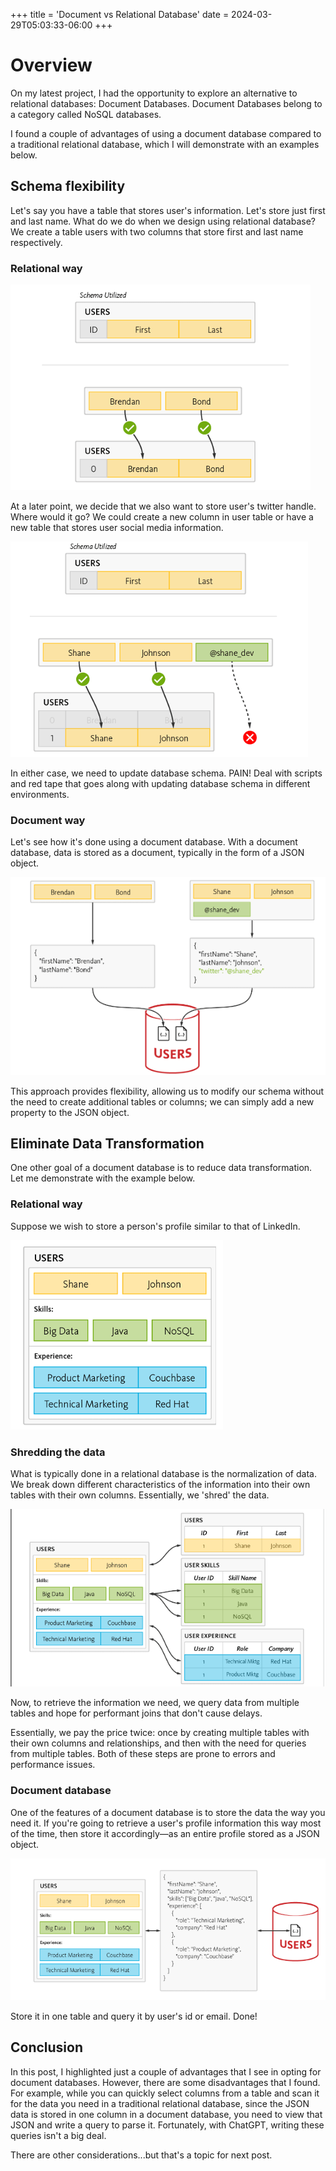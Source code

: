 +++
title = 'Document vs Relational Database'
date = 2024-03-29T05:03:33-06:00
+++

# Overview

On my latest project, I had the opportunity to explore an alternative to relational databases: Document Databases. Document Databases belong to a category called NoSQL databases.

I found a couple of advantages of using a document database compared to a traditional relational database, which I will demonstrate with an examples below.




## Schema flexibility


Let's say you have a table that stores user's information.  Let's store just first and last name. What do we do when we design using relational database? We create a table users with two columns that store first and last name respectively.



### Relational way

 ![relational-way](./initial-user-schema.png)


At a later point, we decide that we also want to store user's twitter handle. 
Where would it go?  We could create a new column in user table or have a new table 
that stores user social media information. 

![update user schema](update-user-schema.png)

In either case, we need to update database schema. 
PAIN! Deal with scripts and red tape that goes along with updating database schema in different environments.



### Document way

Let's see how it's done using a document database. With a document database, data is stored as a document, typically in the form of a JSON object. 


![](update-user-structure-using-json-document.png)
    
This approach provides flexibility, allowing us to modify our schema without the need to create additional tables or columns; we can simply add a new property to the JSON object.


## Eliminate Data Transformation

One other goal of a document database is to reduce data transformation. Let me demonstrate with the example below.


### Relational way

Suppose we wish to store a person's profile similar to that of LinkedIn.


![](user-profile.png)



### Shredding the data

What is typically done in a relational database is the normalization of data. We break down different characteristics of the information into their own tables with their own columns. Essentially, we 'shred' the data.

![](shred-user-profile-data.png)

Now, to retrieve the information we need, we query data from multiple tables and hope for performant joins that don't cause delays.

Essentially, we pay the price twice: once by creating multiple tables with their own columns and relationships, and then with the need for queries from multiple tables. Both of these steps are prone to errors and performance issues.


### Document database

One of the features of a document database is to store the data the way you need it. If you're going to retrieve a user's profile information this way most of the time, then store it accordingly—as an entire profile stored as a JSON object.

![](user-profile-as-json-document.png)

Store it in one table and query it by user's id or email. Done!

## Conclusion

In this post, I highlighted just a couple of advantages that I see in opting for document databases. However, there are some disadvantages that I found. For example, while you can quickly select columns from a table and scan it for the data you need in a traditional relational database, since the JSON data is stored in one column in a document database, you need to view that JSON and write a query to parse it. Fortunately, with ChatGPT, writing these queries isn't a big deal.

There are other considerations...but that's a topic for next post. 






